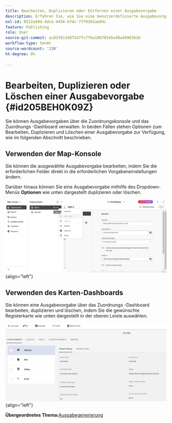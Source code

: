 ```yaml
---
title: Bearbeiten, Duplizieren oder Entfernen einer Ausgabevorgabe
description: Erfahren Sie, wie Sie eine benutzerdefinierte Ausgabevorgabe in AEM Guides erstellen, bearbeiten, duplizieren und löschen.
exl-id: 0522a49d-4dce-4456-bfdc-7ff9261ae04c
feature: Publishing
role: User
source-git-commit: ac83f613d87547fc7f6a18070545e40ad4963616
workflow-type: tm+mt
source-wordcount: '130'
ht-degree: 0%

---
```


# Bearbeiten, Duplizieren oder Löschen einer Ausgabevorgabe {#id205BEH0K09Z}

Sie können Ausgabevorgaben über die Zuordnungskonsole und das Zuordnungs -Dashboard verwalten. In beiden Fällen stehen Optionen zum Bearbeiten, Duplizieren und Löschen einer Ausgabevorgabe zur Verfügung, wie im folgenden Abschnitt beschrieben.

## Verwenden der Map-Konsole

Sie können die ausgewählte Ausgabevorgabe bearbeiten, indem Sie die erforderlichen Felder direkt in die erforderlichen Vorgabeneinstellungen ändern.

Darüber hinaus können Sie eine Ausgabevorgabe mithilfe des Dropdown-Menüs **Optionen** wie unten dargestellt duplizieren oder löschen.


![](images/delete-preset-map-console.png){align="left"}


## Verwenden des Karten-Dashboards

Sie können eine Ausgabevorgabe über das Zuordnungs -Dashboard bearbeiten, duplizieren und löschen, indem Sie die gewünschte Registerkarte wie unten dargestellt in der oberen Leiste auswählen.

![](images/create-new-preset-map-dashboard-new.png){align="left"}



**Übergeordnetes Thema:**&#x200B;[&#x200B; Ausgabegenerierung](generate-output.md)

